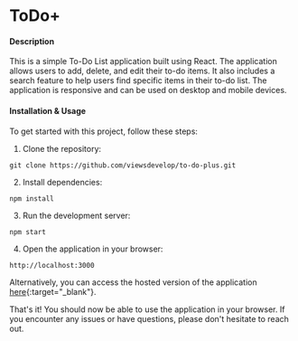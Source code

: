 # ToDo+

#### Description

This is a simple To-Do List application built using React. The application allows users to add, delete, and edit their to-do items. It also includes a search feature to help users find specific items in their to-do list. The application is responsive and can be used on desktop and mobile devices.

#### Installation & Usage

To get started with this project, follow these steps:

1. Clone the repository:

```
git clone https://github.com/viewsdevelop/to-do-plus.git
```

2. Install dependencies:

```
npm install
```

3. Run the development server:

```
npm start
```

4. Open the application in your browser:

```
http://localhost:3000
```

Alternatively, you can access the hosted version of the application [here](https://viewsdevelop.github.io/to-do-plus/){:target="\_blank"}.

That's it! You should now be able to use the application in your browser. If you encounter any issues or have questions, please don't hesitate to reach out.
